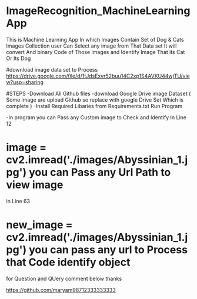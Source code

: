 # ImageRecognition_MachineLearningApp

This is Machine Learning App 
In which Images Contain Set of Dog & Cats Images Collection 
user Can Select any image from That Data set
It will convert And binary Code of Those images and 
Identify Image That its Cat Or Its Dog


#download image data set to Process
https://drive.google.com/file/d/1tJdsExvr52buu14C2xp1S4AVKU44wjTU/view?usp=sharing

#STEPS
-Download All Github files
-download Google Drive image Dataset ( Some image are upload Github so replace with google Drive Set Which is complete )
-Install Required Libaries from Requirements.txt
Run Program


-In program you can Pass any Custom image to Check and Identify 
In Line 12
#  image = cv2.imread('./images/Abyssinian_1.jpg')     you can Pass any Url Path to view image

in Line 63  
# new_image = cv2.imread('./images/Abyssinian_1.jpg')    you can pass any url to Process that Code identify object


for Question and QUery comment below thanks

https://github.com/maryam98712333333333
